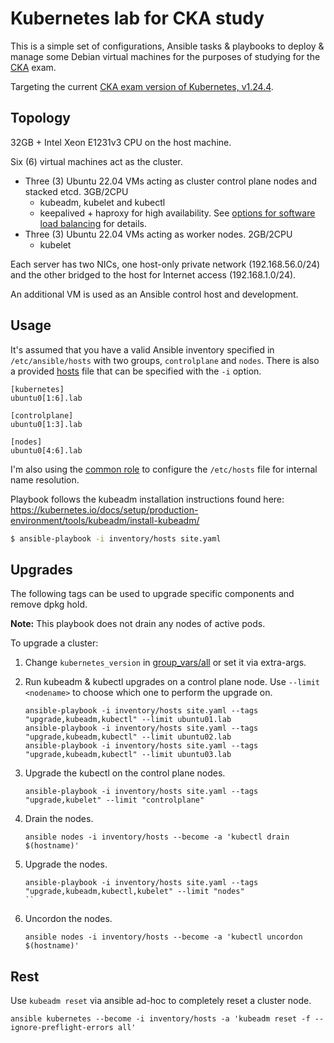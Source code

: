 # Kubernetes lab for CKA study
This is a simple set of configurations, Ansible tasks & playbooks to deploy & manage some Debian virtual machines for the purposes of studying for the [CKA](https://training.linuxfoundation.org/certification/certified-kubernetes-administrator-cka/) exam.

Targeting the current [CKA exam version of Kubernetes, v1.24.4](https://github.com/cncf/curriculum).

## Topology
32GB + Intel Xeon E1231v3 CPU on the host machine.

Six (6) virtual machines act as the cluster.
* Three (3) Ubuntu 22.04 VMs acting as cluster control plane nodes and stacked etcd. 3GB/2CPU
  - kubeadm, kubelet and kubectl
  - keepalived + haproxy for high availability. See [options for software load balancing](https://github.com/kubernetes/kubeadm/blob/main/docs/ha-considerations.md#options-for-software-load-balancing) for details. 
* Three (3) Ubuntu 22.04 VMs acting as worker nodes. 2GB/2CPU
  - kubelet

Each server has two NICs, one host-only private network (192.168.56.0/24) and the other bridged to the host for Internet access (192.168.1.0/24).

An additional VM is used as an Ansible control host and development.

## Usage
It's assumed that you have a valid Ansible inventory specified in `/etc/ansible/hosts` with two groups, `controlplane` and `nodes`. There is also a provided [hosts](inventory/hosts) file that can be specified with the `-i` option.

```
[kubernetes]
ubuntu0[1:6].lab

[controlplane]
ubuntu0[1:3].lab

[nodes]
ubuntu0[4:6].lab
```

I'm also using the [common role](roles/common/tasks/main.yaml) to configure the `/etc/hosts` file for internal name resolution. 

Playbook follows the kubeadm installation instructions found here: https://kubernetes.io/docs/setup/production-environment/tools/kubeadm/install-kubeadm/

```bash
$ ansible-playbook -i inventory/hosts site.yaml
```

## Upgrades
The following tags can be used to upgrade specific components and remove dpkg hold. 

**Note:** This playbook does not drain any nodes of active pods. 

To upgrade a cluster:

1. Change `kubernetes_version` in [group_vars/all](group_vars/all) or set it via extra-args.

2. Run kubeadm & kubectl upgrades on a control plane node. Use `--limit <nodename>` to choose which one to perform the upgrade on.
    ```shell
    ansible-playbook -i inventory/hosts site.yaml --tags "upgrade,kubeadm,kubectl" --limit ubuntu01.lab
    ansible-playbook -i inventory/hosts site.yaml --tags "upgrade,kubeadm,kubectl" --limit ubuntu02.lab
    ansible-playbook -i inventory/hosts site.yaml --tags "upgrade,kubeadm,kubectl" --limit ubuntu03.lab
    ```

3. Upgrade the kubectl on the control plane nodes.
    ```shell
    ansible-playbook -i inventory/hosts site.yaml --tags "upgrade,kubelet" --limit "controlplane"
    ```

4. Drain the nodes.
   ```shell
   ansible nodes -i inventory/hosts --become -a 'kubectl drain $(hostname)'
   ```

5. Upgrade the nodes.
    ```shell
    ansible-playbook -i inventory/hosts site.yaml --tags "upgrade,kubeadm,kubectl,kubelet" --limit "nodes"
    ``

6. Uncordon the nodes.
   ```shell
   ansible nodes -i inventory/hosts --become -a 'kubectl uncordon $(hostname)'
   ```

## Rest
Use `kubeadm reset` via ansible ad-hoc to completely reset a cluster node.

```shell
ansible kubernetes --become -i inventory/hosts -a 'kubeadm reset -f --ignore-preflight-errors all'
```

